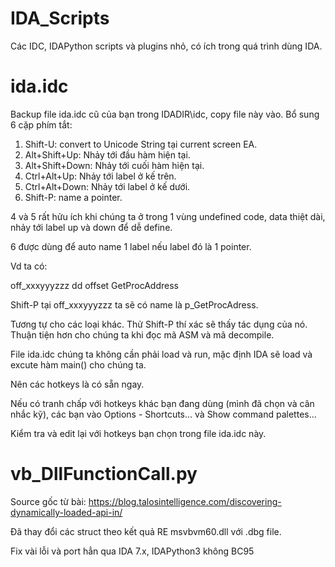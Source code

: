 # IDA_Scripts
Các IDC, IDAPython scripts và plugins nhỏ, có ích trong quá trình dùng IDA.
# ida.idc
Backup file ida.idc cũ của bạn trong IDADIR\idc, copy file này vào.
Bổ sung 6 cặp phím tắt:
1. Shift-U: convert to Unicode String tại current screen EA.
2. Alt+Shift+Up: Nhảy tới đầu hàm hiện tại.
3. Alt+Shift+Down: Nhảy tới cuối hàm hiện tại.
4. Ctrl+Alt+Up: Nhảy tới label ở kế trên.
5. Ctrl+Alt+Down: Nhảy tới label ở kế dưới.
6. Shift-P: name a pointer.

4 và 5 rất hửu ích khi chúng ta ở trong 1 vùng undefined code, data thiệt dài, nhảy tới label up và down để dễ define.

6 được dùng để auto name 1 label nếu label đó là 1 pointer.

Vd ta có:

off_xxxyyyzzz dd offset GetProcAddress

Shift-P tại off_xxxyyyzzz ta sẽ có name là p_GetProcAdress.

Tương tự cho các loại khác.  Thử Shift-P thí xác sẽ thấy tác dụng của nó. Thuận tiện hơn cho chúng ta khi đọc mã ASM và mã decompile.

File ida.idc chúng ta không cần phải load và run, mặc định IDA sẽ load và excute hàm main() cho chúng ta.

Nên các hotkeys là có sẵn ngay.

Nếu có tranh chấp với hotkeys khác bạn đang dùng (mình đã chọn và cân nhắc kỹ), các bạn vào Options - Shortcuts... và Show command palettes...

Kiểm tra và edit lại với hotkeys bạn chọn trong file ida.idc này.

# vb_DllFunctionCall.py
Source gốc từ bài: https://blog.talosintelligence.com/discovering-dynamically-loaded-api-in/

Đã thay đổi các struct theo kết quả RE msvbvm60.dll với .dbg file.

Fix vài lỗi và port hẳn qua IDA 7.x, IDAPython3 không BC95
